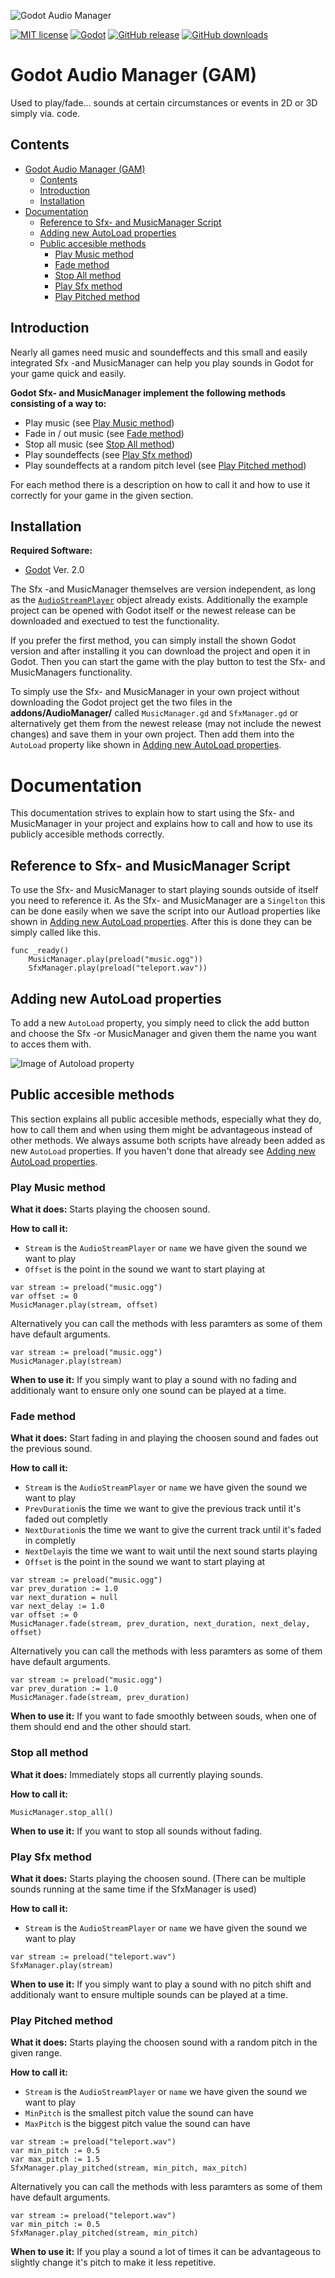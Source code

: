 ![Godot Audio Manager](https://github.com/MathewHDYT/Godot-Audio-Manager-GAM/blob/main/logo.png/)

[![MIT license](https://img.shields.io/badge/License-MIT-yellow.svg?style=flat-square)](https://lbesson.mit-license.org/)
[![Godot](https://img.shields.io/badge/Godot-2%2B-green.svg?style=flat-square)](https://docs.godotengine.org/en/stable/index.html)
[![GitHub release](https://img.shields.io/github/release/MathewHDYT/Godot-Audio-Manager-GAM/all.svg?style=flat-square)](https://github.com/MathewHDYT/Godot-Audio-Manager-GAM/releases/)
[![GitHub downloads](https://img.shields.io/github/downloads/MathewHDYT/Godot-Audio-Manager-GAM/all.svg?style=flat-square)](https://github.com/MathewHDYT/Godot-Audio-Manager-GAM/releases/)

# Godot Audio Manager (GAM)
Used to play/fade... sounds at certain circumstances or events in 2D or 3D simply via. code.

## Contents
- [Godot Audio Manager (GAM)](#godot-audio-manager-gam)
  - [Contents](#contents)
  - [Introduction](#introduction)
  - [Installation](#installation)
- [Documentation](#documentation)
  - [Reference to Sfx- and MusicManager Script](#reference-to-sfx--and-musicmanager-script)
  - [Adding new AutoLoad properties](#adding-new-autoload-properties)
  - [Public accesible methods](#public-accesible-methods)
  	- [Play Music method](#play-music-method)
  	- [Fade method](#fade-method)
  	- [Stop All method](#stop-all-method)
  	- [Play Sfx method](#play-sfx-method)
  	- [Play Pitched method](#play-pitched-method)

## Introduction
Nearly all games need music and soundeffects and this small and easily integrated Sfx -and MusicManager can help you play sounds in Godot for your game quick and easily.

**Godot Sfx- and MusicManager implement the following methods consisting of a way to:**
- Play music (see [Play Music method](#play-music-method))
- Fade in / out music (see [Fade method](#fade-method))
- Stop all music (see [Stop All method](#stop-all-method))
- Play soundeffects (see [Play Sfx method](#play-sfx-method))
- Play soundeffects at a random pitch level (see [Play Pitched method](#play-pitched-method))

For each method there is a description on how to call it and how to use it correctly for your game in the given section.

## Installation
**Required Software:**
- [Godot](https://godotengine.org/download/windows) Ver. 2.0

The Sfx -and MusicManager themselves are version independent, as long as the [```AudioStreamPlayer```](https://docs.godotengine.org/en/stable/classes/class_audiostreamplayer.html) object already exists. Additionally the example project can be opened with Godot itself or the newest release can be downloaded and exectued to test the functionality.

If you prefer the first method, you can simply install the shown Godot version and after installing it you can download the project and open it in Godot. Then you can start the game with the play button to test the Sfx- and MusicManagers functionality.

To simply use the Sfx- and MusicManager in your own project without downloading the Godot project get the two files in the **addons/AudioManager/** called ```MusicManager.gd``` and ```SfxManager.gd``` or alternatively get them from the newest release (may not include the newest changes) and save them in your own project. Then add them into the ```AutoLoad``` property like shown in [Adding new AutoLoad properties](#adding-new-autoload-properties).

# Documentation
This documentation strives to explain how to start using the Sfx- and MusicManager in your project and explains how to call and how to use its publicly accesible methods correctly.

## Reference to Sfx- and MusicManager Script
To use the Sfx- and MusicManager to start playing sounds outside of itself you need to reference it. As the Sfx- and MusicManager are a ```Singelton``` this can be done easily when we save the script into our Autload properties like shown in [Adding new AutoLoad properties](#adding-new-autoload-properties). After this is done they can be simply called like this.

```gdscript
func _ready()
    MusicManager.play(preload("music.ogg"))
    SfxManager.play(preload("teleport.wav"))
```

## Adding new AutoLoad properties
To add a new ```AutoLoad``` property, you simply need to click the add button and choose the Sfx -or MusicManager and given them the name you want to acces them with.

![Image of Autoload property](https://image.prntscr.com/image/CscPCmKIREa2D759lnIxhQ.png)

## Public accesible methods
This section explains all public accesible methods, especially what they do, how to call them and when using them might be advantageous instead of other methods. We always assume both scripts have already been added as new ```AutoLoad``` properties. If you haven't done that already see [Adding new AutoLoad properties](#adding-new-autoload-properties).

### Play Music method
**What it does:**
Starts playing the choosen sound.

**How to call it:**
- ```Stream``` is the ```AudioStreamPlayer``` or ```name``` we have given the sound we want to play
- ```Offset``` is the point in the sound we want to start playing at

```gdscript
var stream := preload("music.ogg")
var offset := 0
MusicManager.play(stream, offset)
```

Alternatively you can call the methods with less paramters as some of them have default arguments.

```gdscript
var stream := preload("music.ogg")
MusicManager.play(stream)
```

**When to use it:**
If you simply want to play a sound with no fading and additionaly want to ensure only one sound can be played at a time.

### Fade method
**What it does:**
Start fading in and playing the choosen sound and fades out the previous sound.

**How to call it:**
- ```Stream``` is the ```AudioStreamPlayer``` or ```name``` we have given the sound we want to play
- ```PrevDuration```is the time we want to give the previous track until it's faded out completly
- ```NextDuration```is the time we want to give the current track until it's faded in completly
- ```NextDelay```is the time we want to wait until the next sound starts playing
- ```Offset``` is the point in the sound we want to start playing at

```gdscript
var stream := preload("music.ogg")
var prev_duration := 1.0
var next_duration = null
var next_delay := 1.0
var offset := 0
MusicManager.fade(stream, prev_duration, next_duration, next_delay, offset)
```

Alternatively you can call the methods with less paramters as some of them have default arguments.

```gdscript
var stream := preload("music.ogg")
var prev_duration := 1.0
MusicManager.fade(stream, prev_duration)
```

**When to use it:**
If you want to fade smoothly between souds, when one of them should end and the other should start.

### Stop all method
**What it does:**
Immediately stops all currently playing sounds.

**How to call it:**

```gdscript
MusicManager.stop_all()
```

**When to use it:**
If you want to stop all sounds without fading.

### Play Sfx method
**What it does:**
Starts playing the choosen sound. (There can be multiple sounds running at the same time if the SfxManager is used)

**How to call it:**
- ```Stream``` is the ```AudioStreamPlayer``` or ```name``` we have given the sound we want to play

```gdscript
var stream := preload("teleport.wav")
SfxManager.play(stream)
```

**When to use it:**
If you simply want to play a sound with no pitch shift and additionaly want to ensure multiple sounds can be played at a time.


### Play Pitched method
**What it does:**
Starts playing the choosen sound with a random pitch in the given range.

**How to call it:**
- ```Stream``` is the ```AudioStreamPlayer``` or ```name``` we have given the sound we want to play
- ```MinPitch``` is the smallest pitch value the sound can have
- ```MaxPitch``` is the biggest pitch value the sound can have

```gdscript
var stream := preload("teleport.wav")
var min_pitch := 0.5
var max_pitch := 1.5
SfxManager.play_pitched(stream, min_pitch, max_pitch)
```

Alternatively you can call the methods with less paramters as some of them have default arguments.

```gdscript
var stream := preload("teleport.wav")
var min_pitch := 0.5
SfxManager.play_pitched(stream, min_pitch)
```

**When to use it:**
If you play a sound a lot of times it can be advantageous to slightly change it's pitch to make it less repetitive.
